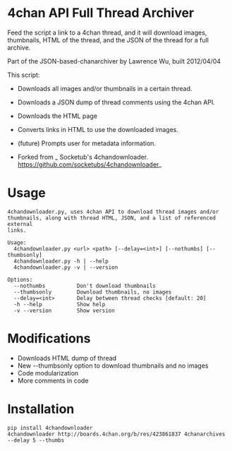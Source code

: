 4chan API Full Thread Archiver
===============

Feed the script a link to a 4chan thread, and it will download images, thumbnails, HTML of the thread, and the JSON of the thread for a full archive.

Part of the JSON-based-chanarchiver by Lawrence Wu, built 2012/04/04

This script:

* Downloads all images and/or thumbnails in a certain thread.
* Downloads a JSON dump of thread comments using the 4chan API.
* Downloads the HTML page
* Converts links in HTML to use the downloaded images.
* (future) Prompts user for metadata information.

* Forked from _ Socketub's 4chandownloader. <https://github.com/socketubs/4chandownloader>_

Usage
============

    4chandownloader.py, uses 4chan API to download thread images and/or 
    thumbnails, along with thread HTML, JSON, and a list of referenced external
    links.

    Usage:
      4chandownloader.py <url> <path> [--delay=<int>] [--nothumbs] [--thumbsonly]
      4chandownloader.py -h | --help
      4chandownloader.py -v | --version

    Options:
      --nothumbs          Don't download thumbnails
      --thumbsonly        Download thumbnails, no images
      --delay=<int>       Delay between thread checks [default: 20]
      -h --help           Show help
      -v --version        Show version

Modifications
============

* Downloads HTML dump of thread
* New --thumbsonly option to download thumbnails and no images
* Code modularization
* More comments in code

Installation
============

    pip install 4chandownloader
    4chandownloader http://boards.4chan.org/b/res/423861837 4chanarchives --delay 5 --thumbs